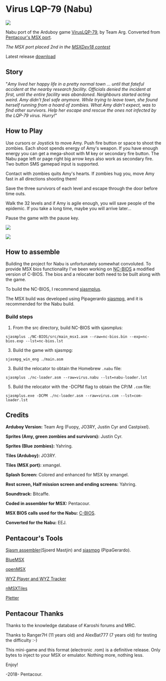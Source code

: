 # Virus LQP-79 (Nabu)

![](docs/graphics/tiles/intro_menu/intro.png?raw=true)

Nabu port of the Arduboy game [VirusLQP-79](https://github.com/TEAMarg/ID-40-VIRUS-LQP-79), by Team Arg. Converted from [Pentacour's MSX port](https://github.com/Pentacour/viruslqp79_msx). 

*The MSX port placed 2nd in the [MSXDev18 contest](https://www.msxdev.org/2018/05/10/msxdev18-3rd-entry-virus-lqp-79/)*

Latest release [download](/eej/viruslqp79_nabu/releases)


## Story
"*Amy lived her happy life in a pretty normal town … until that fateful accident at the nearby research facility. Officials denied the incident at first, until the entire facility was abandoned. Neighbours started acting weird. Amy didn’t feel safe anymore. While trying to leave town, she found herself running from a hoard of zombies. What Amy didn't expect, was to find other survivors. Help her escape and rescue the ones not infected by the LQP-79 virus. Hurry!*"

## How to Play
Use cursors or Joystick to move Amy. Push fire button or space to shoot the zombies. Each shoot spends energy of Amy's weapon. If you have enough energy you can get a mega-shoot with M key or secondary fire button.  The Nabu page left or page right big arrow keys also work as secondary fire.  Two button SMS gamepad input is supported.

Contact with zombies quits Amy's hearts. If zombies hug you, move Amy fast in all directions shooting them!

Save the three survivors of each level and escape through the door before time outs.

Walk the 32 levels and if Amy is agile enough, you will save people of the epidemic. If you take a long time, maybe you will arrive later...

Pause the game with the pause key.

![](docs/graphics/tiles/intro_menu/sc1.png?raw=true)

![](docs/graphics/tiles/intro_menu/sc2.png?raw=true)

## How to assemble

Building the project for Nabu is unfortunately somewhat convoluted.  To provide MSX bios functionality I've been working on [NC-BIOS](src/NC-BIOS/) a modified version of C-BIOS. The bios and a relocater both need to be built along with the game.

To build the NC-BIOS, I recommend [sjasmplus](https://github.com/z00m128/sjasmplus).

The MSX build was developed using Pipagerardo [sjasmpg](https://github.com/pipagerardo/sjasmpg), and it is recommended for the Nabu build.

### Build steps

1. From the src directory, build NC-BIOS with sjasmplus:

  `sjasmplus ./NC-BIOS/src/main_msx1.asm --raw=nc-bios.bin --exp=nc-bios.exp --lst=nc-bios.lst`

3. Build the game with sjasmpg:

  `sjasmpg_win_eng ./main.asm`

3. Build the relocator to obtain the Homebrew `.nabu` file:

  `sjasmplus ./nc-loader.asm --raw=virus.nabu --lst=nabu-loader.lst`

5. Build the relocator with the -DCPM flag to obtain the CP/M `.com` file:

  `sjasmplus.exe -DCPM ./nc-loader.asm --raw=virus.com --lst=com-loader.lst`

## Credits
**Arduboy Version:** Team Arg (Fuopy, JO3RY, Justin Cyr and Castpixel).

**Sprites (Amy, green zombies and survivors):** Justin Cyr.

**Sprites (Blue zombies):** Yahring.

**Tiles (Arduboy):** JO3RY.

**Tiles (MSX port):** xmangel.

**Splash Screen:** Colored and enhanced for MSX by xmangel.

**Rest screen, Half mission screen and ending screens:** Yahring.

**Soundtrack:** Bitcaffe.

**Coded in assembler for MSX:** Pentacour.

**MSX BIOS calls used for the Nabu:** [C-BIOS](https://cbios.sourceforge.net/).

**Converted for the Nabu:** EEJ.

## Pentacour's Tools
[Sjasm assembler](http://www.xl2s.tk/)(Sjoerd Mastjin) and [sjasmpg](https://github.com/pipagerardo/sjasmpg) (PipaGerardo).

[BlueMSX](http://bluemsx.msxblue.com/download.html)

[openMSX](https://openmsx.org/)

[WYZ Player and WYZ Tracker](https://sites.google.com/site/wyzplayer/)

[nMSXTiles](https://github.com/pipagerardo/nMSXtiles)

[Pletter](http://www.xl2s.tk/)

## Pentacour Thanks

Thanks to the knowledge database of Karoshi forums and MRC.

Thanks to Ranger7H (11 years old) and AlexBat777 (7 years old) for testing the difficulty :-)

This mini-game and this format (electronic .rom) is a definitive release. Only bytes to inject to your MSX or emulator. Nothing more, nothing less. 

Enjoy!

-2018- Pentacour.


